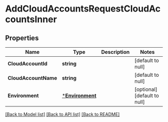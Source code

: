 # AddCloudAccountsRequestCloudAccountsInner

## Properties
Name | Type | Description | Notes
------------ | ------------- | ------------- | -------------
**CloudAccountId** | **string** |  | [default to null]
**CloudAccountName** | **string** |  | [default to null]
**Environment** | [***Environment**](Environment.md) |  | [optional] [default to null]

[[Back to Model list]](../README.md#documentation-for-models) [[Back to API list]](../README.md#documentation-for-api-endpoints) [[Back to README]](../README.md)

